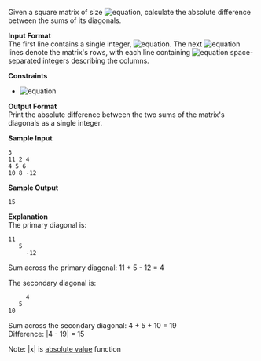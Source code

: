 Given a square matrix of size ![equation](https://latex.codecogs.com/svg.latex?\inline&space;N&space;\times&space;N), calculate the absolute difference between the sums of its diagonals.

__Input Format__<br>
The first line contains a single integer, ![equation](http://latex.codecogs.com/svg.latex?\inline&space;N). The next ![equation](http://latex.codecogs.com/svg.latex?\inline&space;N) lines denote the matrix's rows, with each line containing ![equation](http://latex.codecogs.com/svg.latex?\inline&space;N) space-separated integers describing the columns.

__Constraints__
* ![equation](https://latex.codecogs.com/svg.latex?\inline&space;(-100&space;\le&space;Elements&space;in&space;the&space;matrix&space;\le&space;100))

__Output Format__<br>
Print the absolute difference between the two sums of the matrix's diagonals as a single integer.

__Sample Input__
```commandline
3
11 2 4
4 5 6
10 8 -12
```
__Sample Output__
```commandline
15
```
__Explanation__<br>
The primary diagonal is:
```commandline
11
   5
     -12
```
Sum across the primary diagonal: 11 + 5 - 12 = 4

The secondary diagonal is:
```commandline
     4
   5
10
```
Sum across the secondary diagonal: 4 + 5 + 10 = 19<br> 
Difference: |4 - 19| = 15

Note: |x| is [absolute value](https://www.mathsisfun.com/numbers/absolute-value.html) function